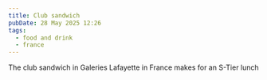 ```yaml
---
title: Club sandwich
pubDate: 28 May 2025 12:26
tags: 
  - food and drink
  - france
---
```


The club sandwich in Galeries Lafayette in France makes for an S-Tier lunch 